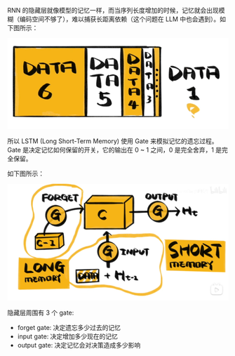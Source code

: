 RNN 的隐藏层就像模型的记忆一样，而当序列长度增加的时候，记忆就会出现模糊（编码空间不够了），难以捕获长距离依赖（这个问题在 LLM 中也会遇到）。如下图所示：

![](img/clipboard-20250602T205341.png)

所以 LSTM (Long Short-Term Memory) 使用 Gate 来模拟记忆的遗忘过程。Gate 是决定记忆如何保留的开关，它的输出在 0 ~ 1 之间，0 是完全舍弃，1 是完全保留。

如下图所示：

![](img/clipboard-20250602T204833.png)

隐藏层周围有 3 个 gate:

- forget gate: 决定遗忘多少过去的记忆
- input gate: 决定增加多少现在的记忆
- output gate: 决定记忆会对决策造成多少影响
